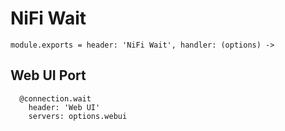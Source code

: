 
# NiFi Wait

    module.exports = header: 'NiFi Wait', handler: (options) ->

## Web UI Port

      @connection.wait
        header: 'Web UI'
        servers: options.webui
